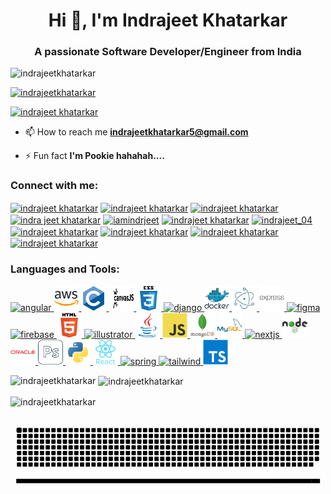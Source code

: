 <h1 align="center">Hi 👋, I'm Indrajeet Khatarkar</h1>
<h3 align="center">A passionate Software Developer/Engineer from India</h3>

<p align="left"> <img src="https://komarev.com/ghpvc/?username=indrajeetkhatarkar&label=Profile%20views&color=0e75b6&style=flat" alt="indrajeetkhatarkar" /> </p>

<p align="left"> <a href="https://github.com/ryo-ma/github-profile-trophy"><img src="https://github-profile-trophy.vercel.app/?username=indrajeetkhatarkar" alt="indrajeetkhatarkar" /></a> </p>

<p align="left"> <a href="https://twitter.com/indrajeet khatarkar" target="blank"><img src="https://img.shields.io/twitter/follow/indrajeet khatarkar?logo=twitter&style=for-the-badge" alt="indrajeet khatarkar" /></a> </p>

- 📫 How to reach me **indrajeetkhatarkar5@gmail.com**

- ⚡ Fun fact **I'm Pookie hahahah....**

<h3 align="left">Connect with me:</h3>
<p align="left">
<a href="https://twitter.com/indrajeet khatarkar" target="blank"><img align="center" src="https://raw.githubusercontent.com/rahuldkjain/github-profile-readme-generator/master/src/images/icons/Social/twitter.svg" alt="indrajeet khatarkar" height="30" width="40" /></a>
<a href="https://linkedin.com/in/indrajeet khatarkar" target="blank"><img align="center" src="https://raw.githubusercontent.com/rahuldkjain/github-profile-readme-generator/master/src/images/icons/Social/linked-in-alt.svg" alt="indrajeet khatarkar" height="30" width="40" /></a>
<a href="https://kaggle.com/indrajeet khatarkar" target="blank"><img align="center" src="https://raw.githubusercontent.com/rahuldkjain/github-profile-readme-generator/master/src/images/icons/Social/kaggle.svg" alt="indrajeet khatarkar" height="30" width="40" /></a>
<a href="https://fb.com/indra jeet khatarkar" target="blank"><img align="center" src="https://raw.githubusercontent.com/rahuldkjain/github-profile-readme-generator/master/src/images/icons/Social/facebook.svg" alt="indra jeet khatarkar" height="30" width="40" /></a>
<a href="https://instagram.com/iamindrjeet" target="blank"><img align="center" src="https://raw.githubusercontent.com/rahuldkjain/github-profile-readme-generator/master/src/images/icons/Social/instagram.svg" alt="iamindrjeet" height="30" width="40" /></a>
<a href="https://www.youtube.com/c/indrajeet khatarkar" target="blank"><img align="center" src="https://raw.githubusercontent.com/rahuldkjain/github-profile-readme-generator/master/src/images/icons/Social/youtube.svg" alt="indrajeet khatarkar" height="30" width="40" /></a>
<a href="https://www.codechef.com/users/indrajeet_04" target="blank"><img align="center" src="https://cdn.jsdelivr.net/npm/simple-icons@3.1.0/icons/codechef.svg" alt="indrajeet_04" height="30" width="40" /></a>
<a href="https://www.hackerrank.com/indrajeet khatarkar" target="blank"><img align="center" src="https://raw.githubusercontent.com/rahuldkjain/github-profile-readme-generator/master/src/images/icons/Social/hackerrank.svg" alt="indrajeet khatarkar" height="30" width="40" /></a>
<a href="https://www.leetcode.com/indrajeet khatarkar" target="blank"><img align="center" src="https://raw.githubusercontent.com/rahuldkjain/github-profile-readme-generator/master/src/images/icons/Social/leet-code.svg" alt="indrajeet khatarkar" height="30" width="40" /></a>
<a href="https://www.hackerearth.com/indrajeet khatarkar" target="blank"><img align="center" src="https://raw.githubusercontent.com/rahuldkjain/github-profile-readme-generator/master/src/images/icons/Social/hackerearth.svg" alt="indrajeet khatarkar" height="30" width="40" /></a>
<a href="https://auth.geeksforgeeks.org/user/indrajeet khatarkar" target="blank"><img align="center" src="https://raw.githubusercontent.com/rahuldkjain/github-profile-readme-generator/master/src/images/icons/Social/geeks-for-geeks.svg" alt="indrajeet khatarkar" height="30" width="40" /></a>
</p>

<h3 align="left">Languages and Tools:</h3>
<p align="left"> <a href="https://angular.io" target="_blank" rel="noreferrer"> <img src="https://angular.io/assets/images/logos/angular/angular.svg" alt="angular" width="40" height="40"/> </a> <a href="https://aws.amazon.com" target="_blank" rel="noreferrer"> <img src="https://raw.githubusercontent.com/devicons/devicon/master/icons/amazonwebservices/amazonwebservices-original-wordmark.svg" alt="aws" width="40" height="40"/> </a> <a href="https://www.cprogramming.com/" target="_blank" rel="noreferrer"> <img src="https://raw.githubusercontent.com/devicons/devicon/master/icons/c/c-original.svg" alt="c" width="40" height="40"/> </a> <a href="https://canvasjs.com" target="_blank" rel="noreferrer"> <img src="https://raw.githubusercontent.com/Hardik0307/Hardik0307/master/assets/canvasjs-charts.svg" alt="canvasjs" width="40" height="40"/> </a> <a href="https://www.w3schools.com/css/" target="_blank" rel="noreferrer"> <img src="https://raw.githubusercontent.com/devicons/devicon/master/icons/css3/css3-original-wordmark.svg" alt="css3" width="40" height="40"/> </a> <a href="https://www.djangoproject.com/" target="_blank" rel="noreferrer"> <img src="https://cdn.worldvectorlogo.com/logos/django.svg" alt="django" width="40" height="40"/> </a> <a href="https://www.docker.com/" target="_blank" rel="noreferrer"> <img src="https://raw.githubusercontent.com/devicons/devicon/master/icons/docker/docker-original-wordmark.svg" alt="docker" width="40" height="40"/> </a> <a href="https://www.electronjs.org" target="_blank" rel="noreferrer"> <img src="https://raw.githubusercontent.com/devicons/devicon/master/icons/electron/electron-original.svg" alt="electron" width="40" height="40"/> </a> <a href="https://expressjs.com" target="_blank" rel="noreferrer"> <img src="https://raw.githubusercontent.com/devicons/devicon/master/icons/express/express-original-wordmark.svg" alt="express" width="40" height="40"/> </a> <a href="https://www.figma.com/" target="_blank" rel="noreferrer"> <img src="https://www.vectorlogo.zone/logos/figma/figma-icon.svg" alt="figma" width="40" height="40"/> </a> <a href="https://firebase.google.com/" target="_blank" rel="noreferrer"> <img src="https://www.vectorlogo.zone/logos/firebase/firebase-icon.svg" alt="firebase" width="40" height="40"/> </a> <a href="https://www.w3.org/html/" target="_blank" rel="noreferrer"> <img src="https://raw.githubusercontent.com/devicons/devicon/master/icons/html5/html5-original-wordmark.svg" alt="html5" width="40" height="40"/> </a> <a href="https://www.adobe.com/in/products/illustrator.html" target="_blank" rel="noreferrer"> <img src="https://www.vectorlogo.zone/logos/adobe_illustrator/adobe_illustrator-icon.svg" alt="illustrator" width="40" height="40"/> </a> <a href="https://www.java.com" target="_blank" rel="noreferrer"> <img src="https://raw.githubusercontent.com/devicons/devicon/master/icons/java/java-original.svg" alt="java" width="40" height="40"/> </a> <a href="https://developer.mozilla.org/en-US/docs/Web/JavaScript" target="_blank" rel="noreferrer"> <img src="https://raw.githubusercontent.com/devicons/devicon/master/icons/javascript/javascript-original.svg" alt="javascript" width="40" height="40"/> </a> <a href="https://www.mongodb.com/" target="_blank" rel="noreferrer"> <img src="https://raw.githubusercontent.com/devicons/devicon/master/icons/mongodb/mongodb-original-wordmark.svg" alt="mongodb" width="40" height="40"/> </a> <a href="https://www.mysql.com/" target="_blank" rel="noreferrer"> <img src="https://raw.githubusercontent.com/devicons/devicon/master/icons/mysql/mysql-original-wordmark.svg" alt="mysql" width="40" height="40"/> </a> <a href="https://nextjs.org/" target="_blank" rel="noreferrer"> <img src="https://cdn.worldvectorlogo.com/logos/nextjs-2.svg" alt="nextjs" width="40" height="40"/> </a> <a href="https://nodejs.org" target="_blank" rel="noreferrer"> <img src="https://raw.githubusercontent.com/devicons/devicon/master/icons/nodejs/nodejs-original-wordmark.svg" alt="nodejs" width="40" height="40"/> </a> <a href="https://www.oracle.com/" target="_blank" rel="noreferrer"> <img src="https://raw.githubusercontent.com/devicons/devicon/master/icons/oracle/oracle-original.svg" alt="oracle" width="40" height="40"/> </a> <a href="https://www.photoshop.com/en" target="_blank" rel="noreferrer"> <img src="https://raw.githubusercontent.com/devicons/devicon/master/icons/photoshop/photoshop-line.svg" alt="photoshop" width="40" height="40"/> </a> <a href="https://www.python.org" target="_blank" rel="noreferrer"> <img src="https://raw.githubusercontent.com/devicons/devicon/master/icons/python/python-original.svg" alt="python" width="40" height="40"/> </a> <a href="https://reactjs.org/" target="_blank" rel="noreferrer"> <img src="https://raw.githubusercontent.com/devicons/devicon/master/icons/react/react-original-wordmark.svg" alt="react" width="40" height="40"/> </a> <a href="https://spring.io/" target="_blank" rel="noreferrer"> <img src="https://www.vectorlogo.zone/logos/springio/springio-icon.svg" alt="spring" width="40" height="40"/> </a> <a href="https://tailwindcss.com/" target="_blank" rel="noreferrer"> <img src="https://www.vectorlogo.zone/logos/tailwindcss/tailwindcss-icon.svg" alt="tailwind" width="40" height="40"/> </a> <a href="https://www.typescriptlang.org/" target="_blank" rel="noreferrer"> <img src="https://raw.githubusercontent.com/devicons/devicon/master/icons/typescript/typescript-original.svg" alt="typescript" width="40" height="40"/> </a> </p>

<p><img align="left" src="https://github-readme-stats.vercel.app/api/top-langs?username=indrajeetkhatarkar&show_icons=true&locale=en&layout=compact" alt="indrajeetkhatarkar" /></p>

<p>&nbsp;<img align="center" src="https://github-readme-stats.vercel.app/api?username=indrajeetkhatarkar&show_icons=true&locale=en" alt="indrajeetkhatarkar" /></p>

<p><img align="center" src="https://github-readme-streak-stats.herokuapp.com/?user=indrajeetkhatarkar&" alt="indrajeetkhatarkar" /></p>

<svg viewBox="-16 -32 880 192" width="880" height="192" xmlns="http://www.w3.org/2000/svg"> class="c c0" x="2" y="2" rx="2" ry="2" width="12" height="12"/><rect class="c c1" x="2" y="18" rx="2" ry="2" width="12" height="12"/><rect class="c c2" x="2" y="34" rx="2" ry="2" width="12" height="12"/><rect class="c c3" x="2" y="50" rx="2" ry="2" width="12" height="12"/><rect class="c c4" x="2" y="66" rx="2" ry="2" width="12" height="12"/><rect class="c c5" x="2" y="82" rx="2" ry="2" width="12" height="12"/><rect class="c" x="2" y="98" rx="2" ry="2" width="12" height="12"/><rect class="c" x="18" y="2" rx="2" ry="2" width="12" height="12"/><rect class="c c6" x="18" y="18" rx="2" ry="2" width="12" height="12"/><rect class="c c7" x="18" y="34" rx="2" ry="2" width="12" height="12"/><rect class="c c8" x="18" y="50" rx="2" ry="2" width="12" height="12"/><rect class="c c9" x="18" y="66" rx="2" ry="2" width="12" height="12"/><rect class="c" x="18" y="82" rx="2" ry="2" width="12" height="12"/><rect class="c ca" x="18" y="98" rx="2" ry="2" width="12" height="12"/><rect class="c cb" x="34" y="2" rx="2" ry="2" width="12" height="12"/><rect class="c cc" x="34" y="18" rx="2" ry="2" width="12" height="12"/><rect class="c cd" x="34" y="34" rx="2" ry="2" width="12" height="12"/><rect class="c ce" x="34" y="50" rx="2" ry="2" width="12" height="12"/><rect class="c cf" x="34" y="66" rx="2" ry="2" width="12" height="12"/><rect class="c cg" x="34" y="82" rx="2" ry="2" width="12" height="12"/><rect class="c" x="34" y="98" rx="2" ry="2" width="12" height="12"/><rect class="c ch" x="50" y="2" rx="2" ry="2" width="12" height="12"/><rect class="c ci" x="50" y="18" rx="2" ry="2" width="12" height="12"/><rect class="c cj" x="50" y="34" rx="2" ry="2" width="12" height="12"/><rect class="c ck" x="50" y="50" rx="2" ry="2" width="12" height="12"/><rect class="c cl" x="50" y="66" rx="2" ry="2" width="12" height="12"/><rect class="c cm" x="50" y="82" rx="2" ry="2" width="12" height="12"/><rect class="c cn" x="50" y="98" rx="2" ry="2" width="12" height="12"/><rect class="c" x="66" y="2" rx="2" ry="2" width="12" height="12"/><rect class="c co" x="66" y="18" rx="2" ry="2" width="12" height="12"/><rect class="c cp" x="66" y="34" rx="2" ry="2" width="12" height="12"/><rect class="c cq" x="66" y="50" rx="2" ry="2" width="12" height="12"/><rect class="c cr" x="66" y="66" rx="2" ry="2" width="12" height="12"/><rect class="c cs" x="66" y="82" rx="2" ry="2" width="12" height="12"/><rect class="c ct" x="66" y="98" rx="2" ry="2" width="12" height="12"/><rect class="c cu" x="82" y="2" rx="2" ry="2" width="12" height="12"/><rect class="c cv" x="82" y="18" rx="2" ry="2" width="12" height="12"/><rect class="c cw" x="82" y="34" rx="2" ry="2" width="12" height="12"/><rect class="c cx" x="82" y="50" rx="2" ry="2" width="12" height="12"/><rect class="c cy" x="82" y="66" rx="2" ry="2" width="12" height="12"/><rect class="c cz" x="82" y="82" rx="2" ry="2" width="12" height="12"/><rect class="c" x="82" y="98" rx="2" ry="2" width="12" height="12"/><rect class="c" x="98" y="2" rx="2" ry="2" width="12" height="12"/><rect class="c c10" x="98" y="18" rx="2" ry="2" width="12" height="12"/><rect class="c c11" x="98" y="34" rx="2" ry="2" width="12" height="12"/><rect class="c c12" x="98" y="50" rx="2" ry="2" width="12" height="12"/><rect class="c c13" x="98" y="66" rx="2" ry="2" width="12" height="12"/><rect class="c c14" x="98" y="82" rx="2" ry="2" width="12" height="12"/><rect class="c" x="98" y="98" rx="2" ry="2" width="12" height="12"/><rect class="c" x="114" y="2" rx="2" ry="2" width="12" height="12"/><rect class="c c15" x="114" y="18" rx="2" ry="2" width="12" height="12"/><rect class="c c16" x="114" y="34" rx="2" ry="2" width="12" height="12"/><rect class="c" x="114" y="50" rx="2" ry="2" width="12" height="12"/><rect class="c c17" x="114" y="66" rx="2" ry="2" width="12" height="12"/><rect class="c c18" x="114" y="82" rx="2" ry="2" width="12" height="12"/><rect class="c" x="114" y="98" rx="2" ry="2" width="12" height="12"/><rect class="c" x="130" y="2" rx="2" ry="2" width="12" height="12"/><rect class="c c19" x="130" y="18" rx="2" ry="2" width="12" height="12"/><rect class="c c1a" x="130" y="34" rx="2" ry="2" width="12" height="12"/><rect class="c c1b" x="130" y="50" rx="2" ry="2" width="12" height="12"/><rect class="c" x="130" y="66" rx="2" ry="2" width="12" height="12"/><rect class="c c1c" x="130" y="82" rx="2" ry="2" width="12" height="12"/><rect class="c" x="130" y="98" rx="2" ry="2" width="12" height="12"/><rect class="c" x="146" y="2" rx="2" ry="2" width="12" height="12"/><rect class="c c1d" x="146" y="18" rx="2" ry="2" width="12" height="12"/><rect class="c c1e" x="146" y="34" rx="2" ry="2" width="12" height="12"/><rect class="c c1f" x="146" y="50" rx="2" ry="2" width="12" height="12"/><rect class="c c1g" x="146" y="66" rx="2" ry="2" width="12" height="12"/><rect class="c c1h" x="146" y="82" rx="2" ry="2" width="12" height="12"/><rect class="c" x="146" y="98" rx="2" ry="2" width="12" height="12"/><rect class="c" x="162" y="2" rx="2" ry="2" width="12" height="12"/><rect class="c c1i" x="162" y="18" rx="2" ry="2" width="12" height="12"/><rect class="c c1j" x="162" y="34" rx="2" ry="2" width="12" height="12"/><rect class="c c1k" x="162" y="50" rx="2" ry="2" width="12" height="12"/><rect class="c c1l" x="162" y="66" rx="2" ry="2" width="12" height="12"/><rect class="c c1m" x="162" y="82" rx="2" ry="2" width="12" height="12"/><rect class="c" x="162" y="98" rx="2" ry="2" width="12" height="12"/><rect class="c" x="178" y="2" rx="2" ry="2" width="12" height="12"/><rect class="c c1n" x="178" y="18" rx="2" ry="2" width="12" height="12"/><rect class="c c1o" x="178" y="34" rx="2" ry="2" width="12" height="12"/><rect class="c c1p" x="178" y="50" rx="2" ry="2" width="12" height="12"/><rect class="c c1q" x="178" y="66" rx="2" ry="2" width="12" height="12"/><rect class="c c1r" x="178" y="82" rx="2" ry="2" width="12" height="12"/><rect class="c" x="178" y="98" rx="2" ry="2" width="12" height="12"/><rect class="c" x="194" y="2" rx="2" ry="2" width="12" height="12"/><rect class="c c1s" x="194" y="18" rx="2" ry="2" width="12" height="12"/><rect class="c c1t" x="194" y="34" rx="2" ry="2" width="12" height="12"/><rect class="c" x="194" y="50" rx="2" ry="2" width="12" height="12"/><rect class="c c1u" x="194" y="66" rx="2" ry="2" width="12" height="12"/><rect class="c c1v" x="194" y="82" rx="2" ry="2" width="12" height="12"/><rect class="c" x="194" y="98" rx="2" ry="2" width="12" height="12"/><rect class="c" x="210" y="2" rx="2" ry="2" width="12" height="12"/><rect class="c c1w" x="210" y="18" rx="2" ry="2" width="12" height="12"/><rect class="c c1x" x="210" y="34" rx="2" ry="2" width="12" height="12"/><rect class="c c1y" x="210" y="50" rx="2" ry="2" width="12" height="12"/><rect class="c c1z" x="210" y="66" rx="2" ry="2" width="12" height="12"/><rect class="c c20" x="210" y="82" rx="2" ry="2" width="12" height="12"/><rect class="c" x="210" y="98" rx="2" ry="2" width="12" height="12"/><rect class="c" x="226" y="2" rx="2" ry="2" width="12" height="12"/><rect class="c c21" x="226" y="18" rx="2" ry="2" width="12" height="12"/><rect class="c c22" x="226" y="34" rx="2" ry="2" width="12" height="12"/><rect class="c c23" x="226" y="50" rx="2" ry="2" width="12" height="12"/><rect class="c" x="226" y="66" rx="2" ry="2" width="12" height="12"/><rect class="c" x="226" y="82" rx="2" ry="2" width="12" height="12"/><rect class="c" x="226" y="98" rx="2" ry="2" width="12" height="12"/><rect class="c" x="242" y="2" rx="2" ry="2" width="12" height="12"/><rect class="c c24" x="242" y="18" rx="2" ry="2" width="12" height="12"/><rect class="c c25" x="242" y="34" rx="2" ry="2" width="12" height="12"/><rect class="c" x="242" y="50" rx="2" ry="2" width="12" height="12"/><rect class="c" x="242" y="66" rx="2" ry="2" width="12" height="12"/><rect class="c" x="242" y="82" rx="2" ry="2" width="12" height="12"/><rect class="c" x="242" y="98" rx="2" ry="2" width="12" height="12"/><rect class="c" x="258" y="2" rx="2" ry="2" width="12" height="12"/><rect class="c" x="258" y="18" rx="2" ry="2" width="12" height="12"/><rect class="c c26" x="258" y="34" rx="2" ry="2" width="12" height="12"/><rect class="c c27" x="258" y="50" rx="2" ry="2" width="12" height="12"/><rect class="c c28" x="258" y="66" rx="2" ry="2" width="12" height="12"/><rect class="c c29" x="258" y="82" rx="2" ry="2" width="12" height="12"/><rect class="c c2a" x="258" y="98" rx="2" ry="2" width="12" height="12"/><rect class="c c2b" x="274" y="2" rx="2" ry="2" width="12" height="12"/><rect class="c c2c" x="274" y="18" rx="2" ry="2" width="12" height="12"/><rect class="c c2d" x="274" y="34" rx="2" ry="2" width="12" height="12"/><rect class="c c2e" x="274" y="50" rx="2" ry="2" width="12" height="12"/><rect class="c" x="274" y="66" rx="2" ry="2" width="12" height="12"/><rect class="c" x="274" y="82" rx="2" ry="2" width="12" height="12"/><rect class="c" x="274" y="98" rx="2" ry="2" width="12" height="12"/><rect class="c" x="290" y="2" rx="2" ry="2" width="12" height="12"/><rect class="c c2f" x="290" y="18" rx="2" ry="2" width="12" height="12"/><rect class="c c2g" x="290" y="34" rx="2" ry="2" width="12" height="12"/><rect class="c c2h" x="290" y="50" rx="2" ry="2" width="12" height="12"/><rect class="c c2i" x="290" y="66" rx="2" ry="2" width="12" height="12"/><rect class="c c2j" x="290" y="82" rx="2" ry="2" width="12" height="12"/><rect class="c c2k" x="290" y="98" rx="2" ry="2" width="12" height="12"/><rect class="c c2l" x="306" y="2" rx="2" ry="2" width="12" height="12"/><rect class="c c2m" x="306" y="18" rx="2" ry="2" width="12" height="12"/><rect class="c c2n" x="306" y="34" rx="2" ry="2" width="12" height="12"/><rect class="c c2o" x="306" y="50" rx="2" ry="2" width="12" height="12"/><rect class="c c2p" x="306" y="66" rx="2" ry="2" width="12" height="12"/><rect class="c c2q" x="306" y="82" rx="2" ry="2" width="12" height="12"/><rect class="c c2r" x="306" y="98" rx="2" ry="2" width="12" height="12"/><rect class="c" x="322" y="2" rx="2" ry="2" width="12" height="12"/><rect class="c c2s" x="322" y="18" rx="2" ry="2" width="12" height="12"/><rect class="c c2t" x="322" y="34" rx="2" ry="2" width="12" height="12"/><rect class="c c2u" x="322" y="50" rx="2" ry="2" width="12" height="12"/><rect class="c c2v" x="322" y="66" rx="2" ry="2" width="12" height="12"/><rect class="c c2w" x="322" y="82" rx="2" ry="2" width="12" height="12"/><rect class="c" x="322" y="98" rx="2" ry="2" width="12" height="12"/><rect class="c" x="338" y="2" rx="2" ry="2" width="12" height="12"/><rect class="c c2x" x="338" y="18" rx="2" ry="2" width="12" height="12"/><rect class="c c2y" x="338" y="34" rx="2" ry="2" width="12" height="12"/><rect class="c c2z" x="338" y="50" rx="2" ry="2" width="12" height="12"/><rect class="c c30" x="338" y="66" rx="2" ry="2" width="12" height="12"/><rect class="c c31" x="338" y="82" rx="2" ry="2" width="12" height="12"/><rect class="c" x="338" y="98" rx="2" ry="2" width="12" height="12"/><rect class="c" x="354" y="2" rx="2" ry="2" width="12" height="12"/><rect class="c c32" x="354" y="18" rx="2" ry="2" width="12" height="12"/><rect class="c c33" x="354" y="34" rx="2" ry="2" width="12" height="12"/><rect class="c c34" x="354" y="50" rx="2" ry="2" width="12" height="12"/><rect class="c c35" x="354" y="66" rx="2" ry="2" width="12" height="12"/><rect class="c c36" x="354" y="82" rx="2" ry="2" width="12" height="12"/><rect class="c" x="354" y="98" rx="2" ry="2" width="12" height="12"/><rect class="c" x="370" y="2" rx="2" ry="2" width="12" height="12"/><rect class="c c37" x="370" y="18" rx="2" ry="2" width="12" height="12"/><rect class="c c38" x="370" y="34" rx="2" ry="2" width="12" height="12"/><rect class="c c39" x="370" y="50" rx="2" ry="2" width="12" height="12"/><rect class="c" x="370" y="66" rx="2" ry="2" width="12" height="12"/><rect class="c c3a" x="370" y="82" rx="2" ry="2" width="12" height="12"/><rect class="c c3b" x="370" y="98" rx="2" ry="2" width="12" height="12"/><rect class="c c3c" x="386" y="2" rx="2" ry="2" width="12" height="12"/><rect class="c c3d" x="386" y="18" rx="2" ry="2" width="12" height="12"/><rect class="c" x="386" y="34" rx="2" ry="2" width="12" height="12"/><rect class="c c3e" x="386" y="50" rx="2" ry="2" width="12" height="12"/><rect class="c" x="386" y="66" rx="2" ry="2" width="12" height="12"/><rect class="c c3f" x="386" y="82" rx="2" ry="2" width="12" height="12"/><rect class="c" x="386" y="98" rx="2" ry="2" width="12" height="12"/><rect class="c" x="402" y="2" rx="2" ry="2" width="12" height="12"/><rect class="c c3g" x="402" y="18" rx="2" ry="2" width="12" height="12"/><rect class="c c3h" x="402" y="34" rx="2" ry="2" width="12" height="12"/><rect class="c c3i" x="402" y="50" rx="2" ry="2" width="12" height="12"/><rect class="c" x="402" y="66" rx="2" ry="2" width="12" height="12"/><rect class="c c3j" x="402" y="82" rx="2" ry="2" width="12" height="12"/><rect class="c c3k" x="402" y="98" rx="2" ry="2" width="12" height="12"/><rect class="c c3l" x="418" y="2" rx="2" ry="2" width="12" height="12"/><rect class="c c3m" x="418" y="18" rx="2" ry="2" width="12" height="12"/><rect class="c c3n" x="418" y="34" rx="2" ry="2" width="12" height="12"/><rect class="c c3o" x="418" y="50" rx="2" ry="2" width="12" height="12"/><rect class="c c3p" x="418" y="66" rx="2" ry="2" width="12" height="12"/><rect class="c c3q" x="418" y="82" rx="2" ry="2" width="12" height="12"/><rect class="c c3r" x="418" y="98" rx="2" ry="2" width="12" height="12"/><rect class="c c3s" x="434" y="2" rx="2" ry="2" width="12" height="12"/><rect class="c c3t" x="434" y="18" rx="2" ry="2" width="12" height="12"/><rect class="c c3u" x="434" y="34" rx="2" ry="2" width="12" height="12"/><rect class="c c3v" x="434" y="50" rx="2" ry="2" width="12" height="12"/><rect class="c c3w" x="434" y="66" rx="2" ry="2" width="12" height="12"/><rect class="c c3x" x="434" y="82" rx="2" ry="2" width="12" height="12"/><rect class="c" x="434" y="98" rx="2" ry="2" width="12" height="12"/><rect class="c" x="450" y="2" rx="2" ry="2" width="12" height="12"/><rect class="c c3y" x="450" y="18" rx="2" ry="2" width="12" height="12"/><rect class="c c3z" x="450" y="34" rx="2" ry="2" width="12" height="12"/><rect class="c c40" x="450" y="50" rx="2" ry="2" width="12" height="12"/><rect class="c c41" x="450" y="66" rx="2" ry="2" width="12" height="12"/><rect class="c c42" x="450" y="82" rx="2" ry="2" width="12" height="12"/><rect class="c" x="450" y="98" rx="2" ry="2" width="12" height="12"/><rect class="c c43" x="466" y="2" rx="2" ry="2" width="12" height="12"/><rect class="c c44" x="466" y="18" rx="2" ry="2" width="12" height="12"/><rect class="c c45" x="466" y="34" rx="2" ry="2" width="12" height="12"/><rect class="c c46" x="466" y="50" rx="2" ry="2" width="12" height="12"/><rect class="c c47" x="466" y="66" rx="2" ry="2" width="12" height="12"/><rect class="c c48" x="466" y="82" rx="2" ry="2" width="12" height="12"/><rect class="c c49" x="466" y="98" rx="2" ry="2" width="12" height="12"/><rect class="c c4a" x="482" y="2" rx="2" ry="2" width="12" height="12"/><rect class="c c4b" x="482" y="18" rx="2" ry="2" width="12" height="12"/><rect class="c" x="482" y="34" rx="2" ry="2" width="12" height="12"/><rect class="c" x="482" y="50" rx="2" ry="2" width="12" height="12"/><rect class="c c4c" x="482" y="66" rx="2" ry="2" width="12" height="12"/><rect class="c" x="482" y="82" rx="2" ry="2" width="12" height="12"/><rect class="c" x="482" y="98" rx="2" ry="2" width="12" height="12"/><rect class="c" x="498" y="2" rx="2" ry="2" width="12" height="12"/><rect class="c" x="498" y="18" rx="2" ry="2" width="12" height="12"/><rect class="c c4d" x="498" y="34" rx="2" ry="2" width="12" height="12"/><rect class="c c4e" x="498" y="50" rx="2" ry="2" width="12" height="12"/><rect class="c c4f" x="498" y="66" rx="2" ry="2" width="12" height="12"/><rect class="c c4g" x="498" y="82" rx="2" ry="2" width="12" height="12"/><rect class="c" x="498" y="98" rx="2" ry="2" width="12" height="12"/><rect class="c" x="514" y="2" rx="2" ry="2" width="12" height="12"/><rect class="c c4h" x="514" y="18" rx="2" ry="2" width="12" height="12"/><rect class="c c4i" x="514" y="34" rx="2" ry="2" width="12" height="12"/><rect class="c" x="514" y="50" rx="2" ry="2" width="12" height="12"/><rect class="c c4j" x="514" y="66" rx="2" ry="2" width="12" height="12"/><rect class="c c4k" x="514" y="82" rx="2" ry="2" width="12" height="12"/><rect class="c c4l" x="514" y="98" rx="2" ry="2" width="12" height="12"/><rect class="c c4m" x="530" y="2" rx="2" ry="2" width="12" height="12"/><rect class="c c4n" x="530" y="18" rx="2" ry="2" width="12" height="12"/><rect class="c c4o" x="530" y="34" rx="2" ry="2" width="12" height="12"/><rect class="c c4p" x="530" y="50" rx="2" ry="2" width="12" height="12"/><rect class="c" x="530" y="66" rx="2" ry="2" width="12" height="12"/><rect class="c" x="530" y="82" rx="2" ry="2" width="12" height="12"/><rect class="c" x="530" y="98" rx="2" ry="2" width="12" height="12"/><rect class="c" x="546" y="2" rx="2" ry="2" width="12" height="12"/><rect class="c c4q" x="546" y="18" rx="2" ry="2" width="12" height="12"/><rect class="c c4r" x="546" y="34" rx="2" ry="2" width="12" height="12"/><rect class="c c4s" x="546" y="50" rx="2" ry="2" width="12" height="12"/><rect class="c c4t" x="546" y="66" rx="2" ry="2" width="12" height="12"/><rect class="c c4u" x="546" y="82" rx="2" ry="2" width="12" height="12"/><rect class="c" x="546" y="98" rx="2" ry="2" width="12" height="12"/><rect class="c" x="562" y="2" rx="2" ry="2" width="12" height="12"/><rect class="c c4v" x="562" y="18" rx="2" ry="2" width="12" height="12"/><rect class="c" x="562" y="34" rx="2" ry="2" width="12" height="12"/><rect class="c" x="562" y="50" rx="2" ry="2" width="12" height="12"/><rect class="c c4w" x="562" y="66" rx="2" ry="2" width="12" height="12"/><rect class="c" x="562" y="82" rx="2" ry="2" width="12" height="12"/><rect class="c" x="562" y="98" rx="2" ry="2" width="12" height="12"/><rect class="c" x="578" y="2" rx="2" ry="2" width="12" height="12"/><rect class="c c4x" x="578" y="18" rx="2" ry="2" width="12" height="12"/><rect class="c c4y" x="578" y="34" rx="2" ry="2" width="12" height="12"/><rect class="c c4z" x="578" y="50" rx="2" ry="2" width="12" height="12"/><rect class="c c50" x="578" y="66" rx="2" ry="2" width="12" height="12"/><rect class="c c51" x="578" y="82" rx="2" ry="2" width="12" height="12"/><rect class="c" x="578" y="98" rx="2" ry="2" width="12" height="12"/><rect class="c" x="594" y="2" rx="2" ry="2" width="12" height="12"/><rect class="c" x="594" y="18" rx="2" ry="2" width="12" height="12"/><rect class="c" x="594" y="34" rx="2" ry="2" width="12" height="12"/><rect class="c c52" x="594" y="50" rx="2" ry="2" width="12" height="12"/><rect class="c c53" x="594" y="66" rx="2" ry="2" width="12" height="12"/><rect class="c c54" x="594" y="82" rx="2" ry="2" width="12" height="12"/><rect class="c c55" x="594" y="98" rx="2" ry="2" width="12" height="12"/><rect class="c" x="610" y="2" rx="2" ry="2" width="12" height="12"/><rect class="c c56" x="610" y="18" rx="2" ry="2" width="12" height="12"/><rect class="c c57" x="610" y="34" rx="2" ry="2" width="12" height="12"/><rect class="c c58" x="610" y="50" rx="2" ry="2" width="12" height="12"/><rect class="c c59" x="610" y="66" rx="2" ry="2" width="12" height="12"/><rect class="c c5a" x="610" y="82" rx="2" ry="2" width="12" height="12"/><rect class="c" x="610" y="98" rx="2" ry="2" width="12" height="12"/><rect class="c c5b" x="626" y="2" rx="2" ry="2" width="12" height="12"/><rect class="c" x="626" y="18" rx="2" ry="2" width="12" height="12"/><rect class="c c5c" x="626" y="34" rx="2" ry="2" width="12" height="12"/><rect class="c c5d" x="626" y="50" rx="2" ry="2" width="12" height="12"/><rect class="c c5e" x="626" y="66" rx="2" ry="2" width="12" height="12"/><rect class="c c5f" x="626" y="82" rx="2" ry="2" width="12" height="12"/><rect class="c c5g" x="626" y="98" rx="2" ry="2" width="12" height="12"/><rect class="c c5h" x="642" y="2" rx="2" ry="2" width="12" height="12"/><rect class="c c5i" x="642" y="18" rx="2" ry="2" width="12" height="12"/><rect class="c c5j" x="642" y="34" rx="2" ry="2" width="12" height="12"/><rect class="c" x="642" y="50" rx="2" ry="2" width="12" height="12"/><rect class="c" x="642" y="66" rx="2" ry="2" width="12" height="12"/><rect class="c c5k" x="642" y="82" rx="2" ry="2" width="12" height="12"/><rect class="c" x="642" y="98" rx="2" ry="2" width="12" height="12"/><rect class="c" x="658" y="2" rx="2" ry="2" width="12" height="12"/><rect class="c" x="658" y="18" rx="2" ry="2" width="12" height="12"/><rect class="c c5l" x="658" y="34" rx="2" ry="2" width="12" height="12"/><rect class="c c5m" x="658" y="50" rx="2" ry="2" width="12" height="12"/><rect class="c" x="658" y="66" rx="2" ry="2" width="12" height="12"/><rect class="c" x="658" y="82" rx="2" ry="2" width="12" height="12"/><rect class="c" x="658" y="98" rx="2" ry="2" width="12" height="12"/><rect class="c" x="674" y="2" rx="2" ry="2" width="12" height="12"/><rect class="c" x="674" y="18" rx="2" ry="2" width="12" height="12"/><rect class="c" x="674" y="34" rx="2" ry="2" width="12" height="12"/><rect class="c c5n" x="674" y="50" rx="2" ry="2" width="12" height="12"/><rect class="c c5o" x="674" y="66" rx="2" ry="2" width="12" height="12"/><rect class="c" x="674" y="82" rx="2" ry="2" width="12" height="12"/><rect class="c" x="674" y="98" rx="2" ry="2" width="12" height="12"/><rect class="c" x="690" y="2" rx="2" ry="2" width="12" height="12"/><rect class="c c5p" x="690" y="18" rx="2" ry="2" width="12" height="12"/><rect class="c c5q" x="690" y="34" rx="2" ry="2" width="12" height="12"/><rect class="c c5r" x="690" y="50" rx="2" ry="2" width="12" height="12"/><rect class="c c5s" x="690" y="66" rx="2" ry="2" width="12" height="12"/><rect class="c c5t" x="690" y="82" rx="2" ry="2" width="12" height="12"/><rect class="c" x="690" y="98" rx="2" ry="2" width="12" height="12"/><rect class="c c5u" x="706" y="2" rx="2" ry="2" width="12" height="12"/><rect class="c" x="706" y="18" rx="2" ry="2" width="12" height="12"/><rect class="c" x="706" y="34" rx="2" ry="2" width="12" height="12"/><rect class="c c5v" x="706" y="50" rx="2" ry="2" width="12" height="12"/><rect class="c c5w" x="706" y="66" rx="2" ry="2" width="12" height="12"/><rect class="c" x="706" y="82" rx="2" ry="2" width="12" height="12"/><rect class="c" x="706" y="98" rx="2" ry="2" width="12" height="12"/><rect class="c" x="722" y="2" rx="2" ry="2" width="12" height="12"/><rect class="c c5x" x="722" y="18" rx="2" ry="2" width="12" height="12"/><rect class="c c5y" x="722" y="34" rx="2" ry="2" width="12" height="12"/><rect class="c" x="722" y="50" rx="2" ry="2" width="12" height="12"/><rect class="c" x="722" y="66" rx="2" ry="2" width="12" height="12"/><rect class="c c5z" x="722" y="82" rx="2" ry="2" width="12" height="12"/><rect class="c" x="722" y="98" rx="2" ry="2" width="12" height="12"/><rect class="c c60" x="738" y="2" rx="2" ry="2" width="12" height="12"/><rect class="c c61" x="738" y="18" rx="2" ry="2" width="12" height="12"/><rect class="c c62" x="738" y="34" rx="2" ry="2" width="12" height="12"/><rect class="c c63" x="738" y="50" rx="2" ry="2" width="12" height="12"/><rect class="c c64" x="738" y="66" rx="2" ry="2" width="12" height="12"/><rect class="c c65" x="738" y="82" rx="2" ry="2" width="12" height="12"/><rect class="c c66" x="738" y="98" rx="2" ry="2" width="12" height="12"/><rect class="c" x="754" y="2" rx="2" ry="2" width="12" height="12"/><rect class="c" x="754" y="18" rx="2" ry="2" width="12" height="12"/><rect class="c" x="754" y="34" rx="2" ry="2" width="12" height="12"/><rect class="c c67" x="754" y="50" rx="2" ry="2" width="12" height="12"/><rect class="c" x="754" y="66" rx="2" ry="2" width="12" height="12"/><rect class="c" x="754" y="82" rx="2" ry="2" width="12" height="12"/><rect class="c" x="754" y="98" rx="2" ry="2" width="12" height="12"/><rect class="c" x="770" y="2" rx="2" ry="2" width="12" height="12"/><rect class="c c68" x="770" y="18" rx="2" ry="2" width="12" height="12"/><rect class="c c69" x="770" y="34" rx="2" ry="2" width="12" height="12"/><rect class="c c6a" x="770" y="50" rx="2" ry="2" width="12" height="12"/><rect class="c c6b" x="770" y="66" rx="2" ry="2" width="12" height="12"/><rect class="c c6c" x="770" y="82" rx="2" ry="2" width="12" height="12"/><rect class="c" x="770" y="98" rx="2" ry="2" width="12" height="12"/><rect class="c" x="786" y="2" rx="2" ry="2" width="12" height="12"/><rect class="c c6d" x="786" y="18" rx="2" ry="2" width="12" height="12"/><rect class="c c6e" x="786" y="34" rx="2" ry="2" width="12" height="12"/><rect class="c" x="786" y="50" rx="2" ry="2" width="12" height="12"/><rect class="c c6f" x="786" y="66" rx="2" ry="2" width="12" height="12"/><rect class="c c6g" x="786" y="82" rx="2" ry="2" width="12" height="12"/><rect class="c" x="786" y="98" rx="2" ry="2" width="12" height="12"/><rect class="c c6h" x="802" y="2" rx="2" ry="2" width="12" height="12"/><rect class="c c6i" x="802" y="18" rx="2" ry="2" width="12" height="12"/><rect class="c c6j" x="802" y="34" rx="2" ry="2" width="12" height="12"/><rect class="c c6k" x="802" y="50" rx="2" ry="2" width="12" height="12"/><rect class="c c6l" x="802" y="66" rx="2" ry="2" width="12" height="12"/><rect class="c c6m" x="802" y="82" rx="2" ry="2" width="12" height="12"/><rect class="c c6n" x="802" y="98" rx="2" ry="2" width="12" height="12"/><rect class="c c6o" x="818" y="2" rx="2" ry="2" width="12" height="12"/><rect class="c c6p" x="818" y="18" rx="2" ry="2" width="12" height="12"/><rect class="c" x="818" y="34" rx="2" ry="2" width="12" height="12"/><rect class="c c6q" x="818" y="50" rx="2" ry="2" width="12" height="12"/><rect class="c" x="818" y="66" rx="2" ry="2" width="12" height="12"/><rect class="c c6r" x="818" y="82" rx="2" ry="2" width="12" height="12"/><rect class="c c6s" x="818" y="98" rx="2" ry="2" width="12" height="12"/><rect class="c" x="834" y="2" rx="2" ry="2" width="12" height="12"/><rect class="c c6t" x="834" y="18" rx="2" ry="2" width="12" height="12"/><rect class="c c6u" x="834" y="34" rx="2" ry="2" width="12" height="12"/><rect class="c c6v" x="834" y="50" rx="2" ry="2" width="12" height="12"/><rect class="c c6w" x="834" y="66" rx="2" ry="2" width="12" height="12"/><rect class="c c6x" x="834" y="82" rx="2" ry="2" width="12" height="12"/><rect class="u u0" height="12" width="729.9" x="0.0" y="144"/><rect class="u u1" height="12" width="4.0" x="729.3" y="144"/><rect class="u u2" height="12" width="10.8" x="732.7" y="144"/><rect class="u u3" height="12" width="82.0" x="742.8" y="144"/><rect class="u u4" height="12" width="10.8" x="824.3" y="144"/><rect class="u u5" height="12" width="14.2" x="834.4" y="144"/><rect class="s s0" x="0.8" y="0.8" width="14.4" height="14.4" rx="4.5" ry="4.5"/><rect class="s s1" x="1.8" y="1.8" width="12.3" height="12.3" rx="4.1" ry="4.1"/><rect class="s s2" x="2.6" y="2.6" width="10.8" height="10.8" rx="3.6" ry="3.6"/><rect class="s s3" x="3.0" y="3.0" width="9.9" height="9.9" rx="3.3" ry="3.3"/></svg>
